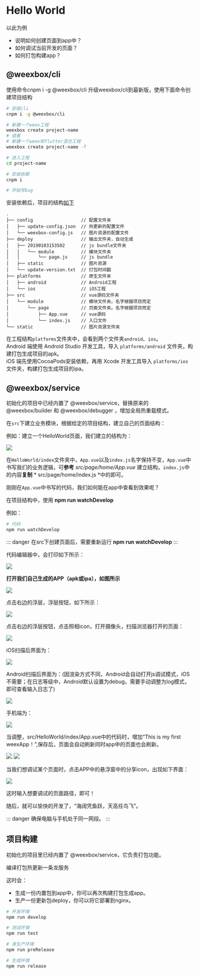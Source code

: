 # Hello World

以此为例

- 说明如何创建页面到app中？
- 如何调试当前开发的页面？
- 如何打包构建app？

## @weexbox/cli

使用命令cnpm i -g @weexbox/cli 升级weexbox/cli到最新版，使用下面命令创建项目结构

``` bash
# 安装cli
cnpm i -g @weexbox/cli

# 新建一个weex工程
weexbox create project-name
# 或者
# 新建一个weex和flutter混合工程
weexbox create project-name -f

# 进入工程
cd project-name

# 安装依赖
cnpm i

# 开始写bug
```

安装依赖后，项目的结构[如下](https://aygtech.github.io/weexbox/guide/project.html)

```
.
├── config                  // 配置文件夹
│   ├── update-config.json  // 热更新的配置文件
│   └── weexbox-config.js   // 图片资源的配置文件
├── deploy                  // 输出文件夹，自动生成
│   ├── 20190103153502      // js bundle文件夹
│   │   └── module          // 模块文件夹
│   │       └── page.js     // js bundle
│   ├── static              // 图片资源
│   └── update-version.txt  // 打包时间戳
├── platforms               // 原生文件夹
│   ├── android             // Android工程
│   └── ios                 // iOS工程
├── src                     // vue源码文件夹
│   └── module              // 模块文件夹。名字根据项目而定
│       └── page            // 页面文件夹。名字根据项目而定
│           ├── App.vue     // vue源码
│           └── index.js    // 入口文件
└── static                  // 图片资源文件夹
```

在工程结构`platforms`文件夹中，会看到两个文件夹`android`、`ios`。  
Android 端使用 Android Studio 开发工具，导入 `platforms/android` 文件夹，构建打包生成项目的apk。  
iOS 端先使用CocoaPods安装依赖，再用 Xcode 开发工具导入 `platforms/ios` 文件夹，构建打包生成项目的ipa。

## @weexbox/service

初始化的项目中已经内置了 @weexbox/service，替换原来的 @weexbox/builder 和 @weexbox/debugger ，增加全局热重载模式。

在`src`下建立业务模块，根据给定的项目结构，建立自己的页面结构：

例如：建立一个HelloWorld页面，我们建立的结构为：

<img src="../.vuepress/public/helloWorld.png"/>

在`HelloWorld/index`文件夹中，`App.vue`以及`index.js`名字保持不变，`App.vue`中书写我们的业务逻辑，可**参考** *src/page/home/App.vue* 建立结构，`index.js`中的内容**复制** * src/page/home/index.js *中的即可。

刚刚在`App.vue`中书写的代码，我们如何能在app中查看到效果呢？

在项目结构中，使用 **npm run watchDevelop**

例如：

```sh
# 代码
npm run watchDevelop
```

::: danger
在src下创建页面后，需要重新运行 **npm run watchDevelop**
:::

代码编辑器中，会打印如下所示：

<img src="../.vuepress/public/image/weexbox2.0/step1.png"/>

**打开我们自己生成的APP（apk或ipa），如图所示**

<img src="../.vuepress/public/image/debugger/bug2.png"/>

点击右边的浮层，浮层按钮，如下所示：

<img src="../.vuepress/public/image/weexbox2.0/debug2.png"/>

点击右边的浮层按钮，点击照相icon，打开摄像头，扫描浏览器打开的页面：

<img src="../.vuepress/public/image/weexbox2.0/step2.png"/>

iOS扫描后界面为：

<img src="../.vuepress/public/image/weexbox2.0/step3.png"/>

Android扫描后界面为：(因渲染方式不同，Android会自动打开js调试模式，iOS不需要；在日志等级中，Android默认设置为debug，需要手动调整为log模式，即可查看输入日志了)

<img src="../.vuepress/public/image/weexbox2.0/step4.png"/>

手机端为：

<img src="../.vuepress/public/image/weexbox2.0/mob2.png"/>

当调整，src/HelloWorld/index/App.vue中的代码时，增加“This is my first weexApp！”,保存后，页面会自动刷新同时app中的页面也会刷新。

<img src="../.vuepress/public/image/weexbox2.0/mob1.png"/>
<img src="../.vuepress/public/image/weexbox2.0/mob3.png"/>

当我们想调试某个页面时，点击APP中的悬浮窗中的分享icon，出现如下界面：

<img src="../.vuepress/public/image/weexbox2.0/debug1.png"/>

这时输入想要调试的页面路径，即可！

随后，就可以愉快的开发了，“海阔凭鱼跃，天高任鸟飞”。

::: danger
确保电脑与手机处于同一网段。
:::

## 项目构建

初始化的项目里已经内置了 @weexbox/service，它负责打包功能。

编译打包热更新一条龙服务

这时会：

- 生成一份内置包到app中，你可以再次构建打包生成app。
- 生产一份更新包deploy，你可以将它部署到nginx。

```sh
# 开发环境
npm run develop

# 测试环境
npm run test

# 准生产环境
npm run preRelease

# 生成环境
npm run release
```
